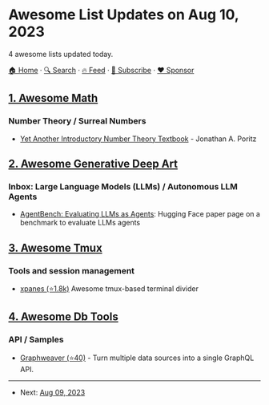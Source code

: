 # Awesome List Updates on Aug 10, 2023

4 awesome lists updated today.

[🏠 Home](/README.md) · [🔍 Search](https://www.trackawesomelist.com/search/) · [🔥 Feed](https://www.trackawesomelist.com/rss.xml) · [📮 Subscribe](https://trackawesomelist.us17.list-manage.com/subscribe?u=d2f0117aa829c83a63ec63c2f&id=36a103854c) · [❤️  Sponsor](https://github.com/sponsors/theowenyoung)



## [1. Awesome Math](/content/rossant/awesome-math/README.md)

### Number Theory / Surreal Numbers

*   [Yet Another Introductory Number Theory Textbook](https://www.poritz.net/jonathan/share/yaintt/) - Jonathan A. Poritz

## [2. Awesome Generative Deep Art](/content/filipecalegario/awesome-generative-deep-art/README.md)

### Inbox: Large Language Models (LLMs) / Autonomous LLM Agents

*   [AgentBench: Evaluating LLMs as Agents](https://huggingface.co/papers/2308.03688): Hugging Face paper page on a benchmark to evaluate LLMs agents

## [3. Awesome Tmux](/content/rothgar/awesome-tmux/README.md)

### Tools and session management

*   [xpanes (⭐1.8k)](https://github.com/greymd/tmux-xpanes) Awesome tmux-based terminal divider

## [4. Awesome Db Tools](/content/mgramin/awesome-db-tools/README.md)

### API / Samples

*   [Graphweaver (⭐40)](https://github.com/exogee-technology/graphweaver) - Turn multiple data sources into a single GraphQL API.

---

- Next: [Aug 09, 2023](/content/2023/08/09/README.md)